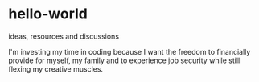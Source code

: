 # hello-world
ideas, resources and discussions

I'm investing my time in coding because I want the freedom to financially provide for myself, my family and to experience job security while still flexing my creative muscles. 
